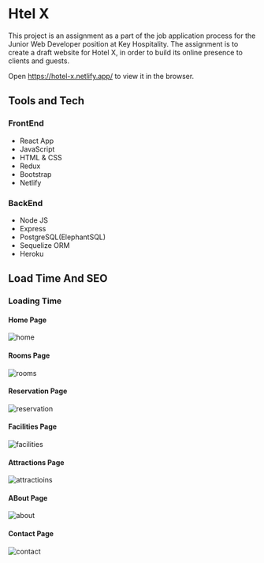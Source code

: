 # Htel X

This project is an assignment as a part of the job application process for the Junior Web Developer position at Key Hospitality. The assignment is to create a draft website for Hotel X, in order to build its online presence to clients and guests. 

Open https://hotel-x.netlify.app/ to view it in the browser.

## Tools and Tech

### FrontEnd
- React App
- JavaScript
- HTML & CSS
- Redux 
- Bootstrap
- Netlify

### BackEnd
- Node JS
- Express
- PostgreSQL(ElephantSQL)
- Sequelize ORM
- Heroku

## Load Time And SEO

### Loading Time

#### Home Page
![home](https://res.cloudinary.com/doai9yryh/image/upload/v1611507839/home_rgfy7y.png)

#### Rooms Page
![rooms](https://res.cloudinary.com/doai9yryh/image/upload/v1611507841/rooms_yd7dqt.png)

#### Reservation Page
![reservation](https://res.cloudinary.com/doai9yryh/image/upload/v1611507827/reservation_v7snzx.png)

#### Facilities Page
![facilities](https://res.cloudinary.com/doai9yryh/image/upload/v1611507839/facilities_twboy7.png)

#### Attractions Page
![attractioins](https://res.cloudinary.com/doai9yryh/image/upload/v1611507835/attractions_nksfov.png)

#### ABout Page
![about](https://res.cloudinary.com/doai9yryh/image/upload/v1611507835/about_hde1gv.png)

#### Contact Page
![contact](https://res.cloudinary.com/doai9yryh/image/upload/v1611507817/contact_ogo7yl.png)






